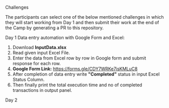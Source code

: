 Challenges

The participants can select one of the below mentioned challenges in which they will start working from Day 1 and then submit their work at the end of the Camp by generating a PR to this repository.

Day 1
Data entry automation with Google Form and Excel:
1. Download **InputData.xlsx**
2. Read given input Excel File. 
3. Enter the data from Excel row by row in Google form and submit response for each row.
4. **Google Form Link:** https://forms.gle/CDY7WRKe7isKMLuC8
5. After completion of data entry write **"Completed"** status in input Excel Status Column.
6. Then finally print the total execution time and no of completed transactions in output panel.


Day 2 

